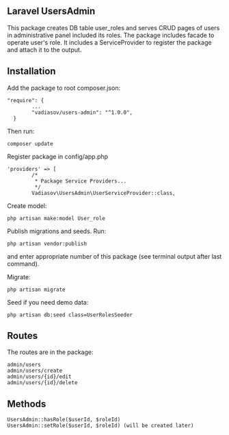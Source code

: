## Laravel UsersAdmin
This package creates DB table user_roles and serves CRUD pages of users in administrative panel included its roles.
The package includes facade to operate user's role.
It includes a ServiceProvider to register the package and attach it to the output. 

## Installation
Add the package to root composer.json:
````
"require": {
        ...
        "vadiasov/users-admin": "^1.0.0",
  }
````
Then run:
````
composer update
````
Register package in config/app.php
````
'providers' => [
        /*
         * Package Service Providers...
         */
        Vadiasov\UsersAdmin\UserServiceProvider::class,
````
Create model:
````
php artisan make:model User_role
````
Publish migrations and seeds. Run:
````
php artisan vendor:publish
````
and enter appropriate number of this package (see terminal output after last command).


Migrate:
````
php artisan migrate
````
Seed if you need demo data:
````
php artisan db:seed class=UserRolesSeeder
````

## Routes
The routes are in the package:
````
admin/users
admin/users/create
admin/users/{id}/edit
admin/users/{id}/delete
````
## Methods
````
UsersAdmin::hasRole($userId, $roleId)
UsersAdmin::setRole($userId, $roleId) (will be created later)
````
